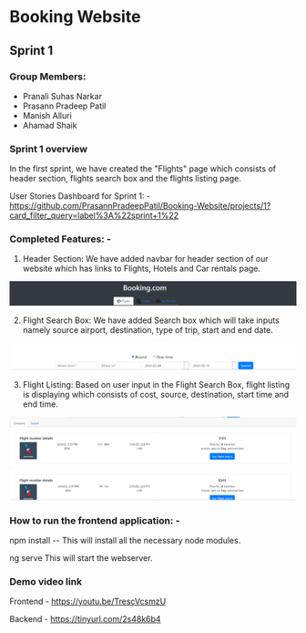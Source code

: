 # Booking Website

## Sprint 1

### Group Members:
- Pranali Suhas Narkar
- Prasann Pradeep Patil
- Manish Alluri
- Ahamad Shaik


### Sprint 1 overview

In the first sprint, we have created the "Flights" page which consists of header section, flights search box and the flights listing page.

User Stories Dashboard for Sprint 1: -
https://github.com/PrasannPradeepPatil/Booking-Website/projects/1?card_filter_query=label%3A%22sprint+1%22



### Completed Features: -
1. Header Section: We have added navbar for header section of our website which has links to Flights, Hotels and Car rentals page.

![Header](./Images/Header.png?raw=true "Header")

2. Flight Search Box: We have added Search box which will take inputs namely source airport, destination, type of trip, start and end date.

![Flight Search Box](./Images/Flight-search.png?raw=true "Flight Search")


3.	Flight Listing: Based on user input in the Flight Search Box, flight listing is displaying which consists of cost, source, destination, start time and end time.

![Flight Listing](./Images/Flight-Listing.png?raw=true "Flight Listing")


### How to run the frontend application: -
npm install
-- This will install all the necessary node modules.

ng serve
This will start the webserver.


### Demo video link
Frontend - https://youtu.be/TrescVcsmzU

Backend - https://tinyurl.com/2s48k6b4
